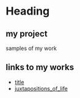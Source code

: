 # Heading

## my project 

samples of my work

## links to my works
- [title](https.:link)
- [juxtapositions_of_life](the_juxtapositions_of_life-1.html)
